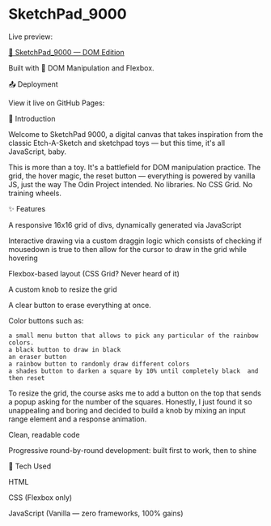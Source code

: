 # SketchPad_9000

Live preview:

[🎨 SketchPad_9000 — DOM Edition](https://mp-v99.github.io/SketchPad_9000/)

Built with 💪 DOM Manipulation and Flexbox.

📤 Deployment

View it live on GitHub Pages:

🚀 Introduction

Welcome to SketchPad 9000, a digital canvas that takes inspiration from the classic Etch-A-Sketch and sketchpad toys — but this time, it's all JavaScript, baby.

This is more than a toy. It's a battlefield for DOM manipulation practice. The grid, the hover magic, the reset button — everything is powered by vanilla JS, just the way The Odin Project intended. No libraries. No CSS Grid. No training wheels.

✨ Features

A responsive 16x16 grid of divs, dynamically generated via JavaScript

Interactive drawing via a custom draggin logic which consists of checking if mousedown is true to then allow for the cursor to draw in the grid while hovering

Flexbox-based layout (CSS Grid? Never heard of it)

A custom knob to resize the grid

A clear button to erase everything at once. 

Color buttons such as: 

    a small menu button that allows to pick any particular of the rainbow colors. 
    a black button to draw in black
    an eraser button
    a rainbow button to randomly draw different colors
    a shades button to darken a square by 10% until completely black  and then reset

To resize the grid, the course asks me to add a button on the top that sends a popup asking for the number of the squares. Honestly, I just found it so unappealing and boring and decided to build a knob by mixing an input range element and a response animation. 

Clean, readable code

Progressive round-by-round development: built first to work, then to shine

🧪 Tech Used

HTML

CSS (Flexbox only)

JavaScript (Vanilla — zero frameworks, 100% gains)



